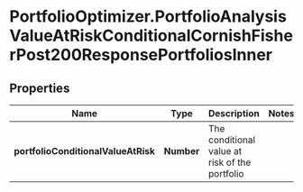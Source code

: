 # PortfolioOptimizer.PortfolioAnalysisValueAtRiskConditionalCornishFisherPost200ResponsePortfoliosInner

## Properties

Name | Type | Description | Notes
------------ | ------------- | ------------- | -------------
**portfolioConditionalValueAtRisk** | **Number** | The conditional value at risk of the portfolio | 


